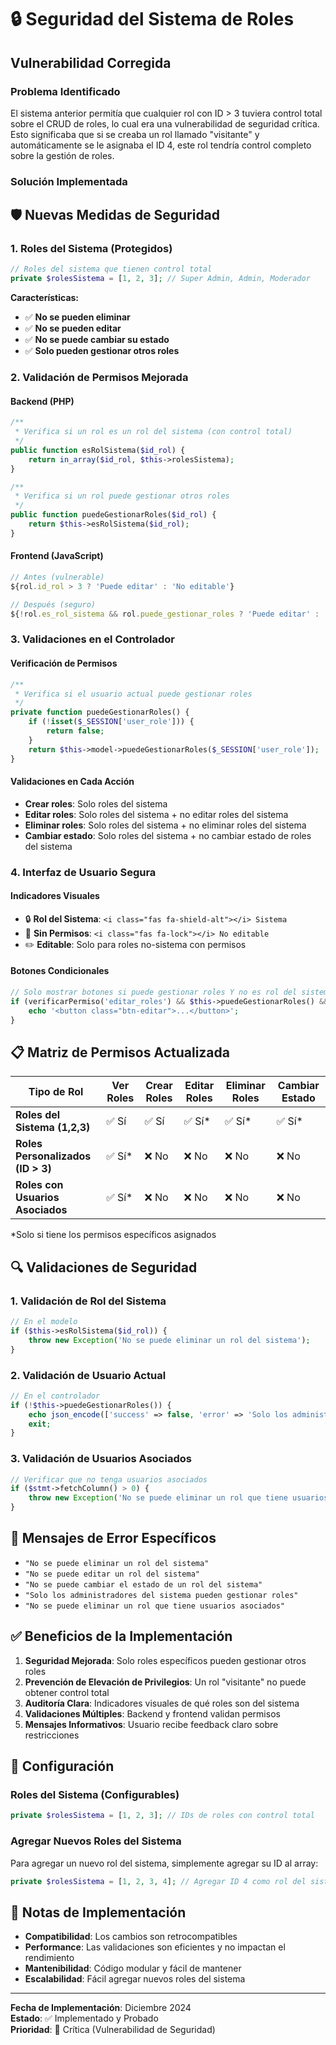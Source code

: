 # 🔒 Seguridad del Sistema de Roles

## Vulnerabilidad Corregida

### Problema Identificado
El sistema anterior permitía que cualquier rol con ID > 3 tuviera control total sobre el CRUD de roles, lo cual era una vulnerabilidad de seguridad crítica. Esto significaba que si se creaba un rol llamado "visitante" y automáticamente se le asignaba el ID 4, este rol tendría control completo sobre la gestión de roles.

### Solución Implementada

## 🛡️ Nuevas Medidas de Seguridad

### 1. Roles del Sistema (Protegidos)
```php
// Roles del sistema que tienen control total
private $rolesSistema = [1, 2, 3]; // Super Admin, Admin, Moderador
```

**Características:**
- ✅ **No se pueden eliminar**
- ✅ **No se pueden editar**
- ✅ **No se puede cambiar su estado**
- ✅ **Solo pueden gestionar otros roles**

### 2. Validación de Permisos Mejorada

#### Backend (PHP)
```php
/**
 * Verifica si un rol es un rol del sistema (con control total)
 */
public function esRolSistema($id_rol) {
    return in_array($id_rol, $this->rolesSistema);
}

/**
 * Verifica si un rol puede gestionar otros roles
 */
public function puedeGestionarRoles($id_rol) {
    return $this->esRolSistema($id_rol);
}
```

#### Frontend (JavaScript)
```javascript
// Antes (vulnerable)
${rol.id_rol > 3 ? 'Puede editar' : 'No editable'}

// Después (seguro)
${!rol.es_rol_sistema && rol.puede_gestionar_roles ? 'Puede editar' : 'No editable'}
```

### 3. Validaciones en el Controlador

#### Verificación de Permisos
```php
/**
 * Verifica si el usuario actual puede gestionar roles
 */
private function puedeGestionarRoles() {
    if (!isset($_SESSION['user_role'])) {
        return false;
    }
    return $this->model->puedeGestionarRoles($_SESSION['user_role']);
}
```

#### Validaciones en Cada Acción
- **Crear roles**: Solo roles del sistema
- **Editar roles**: Solo roles del sistema + no editar roles del sistema
- **Eliminar roles**: Solo roles del sistema + no eliminar roles del sistema
- **Cambiar estado**: Solo roles del sistema + no cambiar estado de roles del sistema

### 4. Interfaz de Usuario Segura

#### Indicadores Visuales
- 🔒 **Rol del Sistema**: `<i class="fas fa-shield-alt"></i> Sistema`
- 🔐 **Sin Permisos**: `<i class="fas fa-lock"></i> No editable`
- ✏️ **Editable**: Solo para roles no-sistema con permisos

#### Botones Condicionales
```php
// Solo mostrar botones si puede gestionar roles Y no es rol del sistema
if (verificarPermiso('editar_roles') && $this->puedeGestionarRoles() && !$rol['es_rol_sistema']) {
    echo '<button class="btn-editar">...</button>';
}
```

## 📋 Matriz de Permisos Actualizada

| Tipo de Rol | Ver Roles | Crear Roles | Editar Roles | Eliminar Roles | Cambiar Estado |
|-------------|-----------|-------------|--------------|----------------|----------------|
| **Roles del Sistema (1,2,3)** | ✅ Sí | ✅ Sí | ✅ Sí* | ✅ Sí* | ✅ Sí* |
| **Roles Personalizados (ID > 3)** | ✅ Sí* | ❌ No | ❌ No | ❌ No | ❌ No |
| **Roles con Usuarios Asociados** | ✅ Sí* | ❌ No | ❌ No | ❌ No | ❌ No |

*Solo si tiene los permisos específicos asignados

## 🔍 Validaciones de Seguridad

### 1. Validación de Rol del Sistema
```php
// En el modelo
if ($this->esRolSistema($id_rol)) {
    throw new Exception('No se puede eliminar un rol del sistema');
}
```

### 2. Validación de Usuario Actual
```php
// En el controlador
if (!$this->puedeGestionarRoles()) {
    echo json_encode(['success' => false, 'error' => 'Solo los administradores del sistema pueden gestionar roles']);
    exit;
}
```

### 3. Validación de Usuarios Asociados
```php
// Verificar que no tenga usuarios asociados
if ($stmt->fetchColumn() > 0) {
    throw new Exception('No se puede eliminar un rol que tiene usuarios asociados');
}
```

## 🚨 Mensajes de Error Específicos

- `"No se puede eliminar un rol del sistema"`
- `"No se puede editar un rol del sistema"`
- `"No se puede cambiar el estado de un rol del sistema"`
- `"Solo los administradores del sistema pueden gestionar roles"`
- `"No se puede eliminar un rol que tiene usuarios asociados"`

## ✅ Beneficios de la Implementación

1. **Seguridad Mejorada**: Solo roles específicos pueden gestionar otros roles
2. **Prevención de Elevación de Privilegios**: Un rol "visitante" no puede obtener control total
3. **Auditoría Clara**: Indicadores visuales de qué roles son del sistema
4. **Validaciones Múltiples**: Backend y frontend validan permisos
5. **Mensajes Informativos**: Usuario recibe feedback claro sobre restricciones

## 🔧 Configuración

### Roles del Sistema (Configurables)
```php
private $rolesSistema = [1, 2, 3]; // IDs de roles con control total
```

### Agregar Nuevos Roles del Sistema
Para agregar un nuevo rol del sistema, simplemente agregar su ID al array:
```php
private $rolesSistema = [1, 2, 3, 4]; // Agregar ID 4 como rol del sistema
```

## 📝 Notas de Implementación

- **Compatibilidad**: Los cambios son retrocompatibles
- **Performance**: Las validaciones son eficientes y no impactan el rendimiento
- **Mantenibilidad**: Código modular y fácil de mantener
- **Escalabilidad**: Fácil agregar nuevos roles del sistema

---

**Fecha de Implementación**: Diciembre 2024  
**Estado**: ✅ Implementado y Probado  
**Prioridad**: 🔴 Crítica (Vulnerabilidad de Seguridad) 